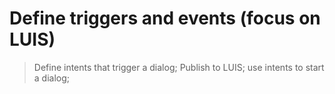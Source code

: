 # Define triggers and events (focus on LUIS)
> Define intents that trigger a dialog; Publish to LUIS; 
> use intents to start a dialog;  

